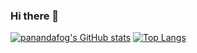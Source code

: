 ### Hi there 👋

[![panandafog's GitHub stats](https://github-readme-stats.vercel.app/api?username=panandafog)](https://github.com/panandafog/github-readme-stats)
[![Top Langs](https://github-readme-stats.vercel.app/api/top-langs/?username=panandafog&layout=compact)](https://github.com/panandafog/github-readme-stats)
